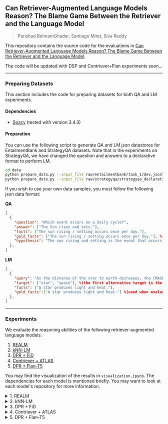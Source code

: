 ## Can Retriever-Augmented Language Models Reason? The Blame Game Between the Retriever and the Language Model
> Parishad BehnamGhader, Santiago Miret, Siva Reddy

This repository contains the source code for the evaluations in [Can Retriever-Augmented Language Models Reason? The Blame Game Between the Retriever and the Language Model](https://arxiv.org/abs/2212.09146).

The code will be updated with DSP and Contriever+Flan experiments soon...

---

### Preparing Datasets

This section includes the code for preparing datasets for both QA and LM experiments.

#### Dependencies

- [Spacy](https://spacy.io/usage) (tested with version 3.4.3)

#### Preparation

You can use the following script to generate QA and LM json datastores for EntailmentBank and StrategyQA datasets. Note that in the experiments on StrategyQA, we have changed the question and answers to a declarative format to perform LM.
```bash
cd data
python prepare_data.py --input_file raw/entailmentbank/task_1/dev.jsonl --output_file entailmentbank_1_dev --dataset entailmentbank --qa 1 --lm 1
python prepare_data.py --input_file raw/strategyqa/strategyqa_declarative_train.json --output_file strategyqa --dataset strategyqa --split 1 --lm 1
```
If you wish to use your own data samples, you must follow the following json data format:

**QA**
```json
[
  {
    "question": "Which event occurs on a daily cycle?", 
    "answer": ["The Sun rises and sets."], 
    "facts": ["The sun rising / setting occurs once per day."],
    "gold_facts": ["The sun rising / setting occurs once per day."], %(used when evaluating the models with only ground-truth facts)
    "hypothesis": "The sun rising and setting is the event that occurs once per day." %(used when evaluating the models with one single hypothesis sentence.)
  },
]
```

**LM**
```json
[
  {
    "query": "As the distance of the star to earth decreases, the [MASK] will appear brighter.",
    "target": ["star", "space"], %(the first alternative target is the ground-truth masked entity)
    "facts": ["A star produces light and heat."], 
    "gold_facts":["A star produces light and heat."] %(used when evaluating the models with only ground-truth facts)
  },
]
```
---
### Experiments

We evaluate the reasoning abilities of the following retriever-augmented language models:
1. [REALM](https://huggingface.co/docs/transformers/model_doc/realm)
2. [kNN-LM](https://github.com/urvashik/knnlm)
3. [DPR + FiD](https://github.com/facebookresearch/FiD)
4. [Contriever + ATLAS](https://github.com/facebookresearch/atlas)
5. [DPR + Flan-T5](https://huggingface.co/google/flan-t5-base)


You may find the visualization of the results in `visualization.ipynb`. The dependencies for each model is mentioned briefly. You may want to look at each model's repository for more information.

<details><summary>1. REALM</summary>
<p>

##### Dependencies
- python 3 (tested with 3.7)
- pytorch (tested with 1.11.0)
- transformers (tested with 4.20.1)
- numpy

You may want to use `realm/environment.yml` as well.

##### Experiments
The following scripts run all kinds of experiments
```bash
cd realm

#QA
python evaluate_reasoning.py \
  --reason_data_file <absolute address of the preprocessed json data file> \
  --reason_output_file <absolute address of a report.jsonl file> \
  --reason_task qa \
  --reason_k 5 \
  --reason_dataset <entailmentbank / strategyqa>
  
#LM (target ranking)
python evaluate_reasoning.py \
  --reason_data_file <absolute address of the preprocessed json data file> \
  --reason_output_file <absolute address of a report.jsonl file> \
  --reason_task lm \
  --reason_k 5 \
  --reason_dataset <entailmentbank / strategyqa>
```

A list of the script arguments is explained below:
- `reason_k`: number of retrieved statements
- `reason_data_file`: absolute address of the preprocessed json data file with the above-mentioned format
- `reason_output_file`: absolute address of a report.jsonl file
- `reason_task`: 'qa' | 'lm'
- `reason_lm_task`: 'target_ranking' (model preference) | 'prediction' (masked token prediction)
- `reason_fact_type`: 'facts' (default, use `facts` key) | 'gold_facts' (use `gold_facts` key) | 'single_fact' (use `hypothesis` key)
- `reason_dataset`: 'entailmentbank' | 'strategyqa'
</p></details>

<details><summary>2. kNN-LM</summary>
<p>

##### Dependencies
- python 3 (tested with 3.7)
- pytorch (tested with 1.11.0)
- faiss-gpu (tested with 1.7.1)
- numpy

You may want to use `knnlm/environment.yml` as well.

##### Experiments
In order to run the kNN-LM experiments, you must first download the checkpoint provided in the [paper's code repository](https://github.com/urvashik/knnlm), prepare the datastores and dictionary. The following scripts run all kinds of experiments
```bash
cd knnlm

#QA
python evaluate_reasoning.py data-bin/wikitext-103 \
  --path checkpoints/checkpoint_best.pt --sample-break-mode complete \
  --max-tokens 3072 --context-window 2560 --softmax-batch 1024 \
  --model-overrides "{'knn_keytype': 'last_ffn_input'}" --knn-keytype 'last_ffn_input' \
  --knnlm --k 5 --lmbda 0.65 \
  --reason_data_file <absolute address of the preprocessed json data file> \
  --reason_output_file <absolute address of a report.txt file> \
  --reason_task qa \
  --reason_dataset <entailmentbank / strategyqa>
  
#LM
python evaluate_reasoning.py data-bin/wikitext-103 \
  --path checkpoints/checkpoint_best.pt --sample-break-mode complete \
  --max-tokens 3072 --context-window 2560 --softmax-batch 1024 \
  --model-overrides "{'knn_keytype': 'last_ffn_input'}" --knn-keytype 'last_ffn_input' \
  --knnlm --k 5 --lmbda 0.65 \
  --reason_data_file <absolute address of the preprocessed json data file> \
  --reason_output_file <absolute address of a report.txt file> \
  --reason_task lm \
  --reason_dataset <entailmentbank / strategyqa>
```

A list of the script arguments is explained below:
- `k`: number of retrieved statements
- `reason_data_file`: absolute address of the preprocessed json data file with the above-mentioned format
- `reason_output_file`: absolute address of a report.txt file
- `reason_task`: 'qa' | 'lm'
- `reason_fact_type`: 'facts' (default, use `facts` key) | 'gold_facts' (use `gold_facts` key) | 'single_fact' (use `hypothesis` key)
- `reason_dataset`: 'entailmentbank' | 'strategyqa'
</p></details>

<details><summary>3. DPR + FiD</summary>
<p>

##### Dependencies
- python 3 (tested with 3.7)
- pytorch (tested with 1.6.0)
- transformers (tested with 3.0.2)
- faiss-cpu (tested with 1.6.1)
- numpy

You may want to use `dpr/fid_environment.yml` as well.

##### Experiments
In order to run the fid experiments, you must first prepare the [DPR retriever](https://github.com/facebookresearch/DPR). In these experiments, we load the `nq_retriever` checkpoints. 
Also, we use the `nq_reader_base` checkpoint for the FiD model available in [the model's github repository](https://github.com/facebookresearch/FiD).
The following scripts run all kinds of experiments. `dpr` arguments refer to the retriever's arguments, `lm` arguments refer to the model's arguments, and `reason` arguments refer to the specific arguments for our experiments. 
```bash
cd dpr

#QA
python evaluate_reasoning.py \
  dpr.model_file=<absolute address of the retriever .cp file> \
  lm.model_path=<absolute address of the pretrained reader directory> \
  lm.per_gpu_batch_size=1 lm.name=reason lm.checkpoint_dir=checkpoint \
  reason.data_file=<absolute address of the preprocessed json data file> \
  reason.output_file=<absolute address of a report.txt file> \
  reason.k=5 \
  reason.task=qa \
  reason.dataset=<entailmentbank / strategyqa>

  
#LM
python evaluate_reasoning.py \
  dpr.model_file=<absolute address of the retriever .cp file> \
  lm.model_path=<absolute address of the pretrained reader directory> \
  lm.per_gpu_batch_size=1 lm.name=reason lm.checkpoint_dir=checkpoint \
  reason.data_file=<absolute address of the preprocessed json data file> \
  reason.output_file=<absolute address of a report.txt file> \
  reason.k=5 \
  reason.task=lm \
  reason.dataset=<entailmentbank / strategyqa>
```

A list of the script arguments is explained below:
- `k`: number of retrieved statements
- `data_file`: absolute address of the preprocessed json data file with the above-mentioned format
- `output_file`: absolute address of a report.txt file
- `task`: 'qa' | 'lm'
- `fact_type`: 'facts' (default, use `facts` key) | 'gold_facts' (use `gold_facts` key) | 'single_fact' (use `hypothesis` key)
- `dataset`: 'strategyqa' | 'entailmentbank'
</p></details>

<details><summary>4. Contriever + ATLAS</summary>
<p>

##### Dependencies
- python 3 (tested with 3.8)
- pytorch (tested with 1.11.0)
- transformers (tested with 4.18.0)
- faiss-gpu (tested with 1.7.2)
- numpy

You may want to use `contriever/atlas_environment.yml` as well.

##### Experiments
In order to run the ATLAS experiments, you must first download the preferred model from [ATLAS github](https://github.com/facebookresearch/atlas). In our experiments we load the `models/atlas_nq/base` ATLAS model.
The following scripts run all kinds of experiments.
```bash
cd contriever
port=$(shuf -i 15000-16000 -n 1)

#QA
python evaluate_reasoning.py \
  --generation_max_length 16 --name reason --precision fp32 --text_maxlength 512 \
  --reader_model_type google/t5-base-lm-adapt \ # architecture of Atlas
  --model_path <address to the model checkpoint - atlas_data/models/...> \
  --per_gpu_batch_size 1 --checkpoint_dir atlas_data/experiments --main_port $port \
  --reason_data_file <absolute address of the preprocessed json data file> \
  --reason_output_file <absolute address of a report.txt file> \
  --reason_k 5 \
  --reason_task qa \
  --reason_dataset <entailmentbank / strategyqa>
  
#LM
python evaluate_reasoning.py \
  --generation_max_length 16 --name reason --precision fp32 --text_maxlength 512\
  --reader_model_type google/t5-base-lm-adapt \ # architecture of Atlas
  --model_path <address to the model checkpoint - atlas_data/models/...> \
  --per_gpu_batch_size 1 --checkpoint_dir atlas_data/experiments --main_port $port \
  --reason_data_file <absolute address of the preprocessed json data file> \
  --reason_output_file <absolute address of a report.txt file> \
  --reason_k 5 \
  --reason_task lm \
  --reason_dataset <entailmentbank / strategyqa>
```

A list of the script arguments is explained below:
- `reason_k`: number of retrieved statements
- `reason_data_file`: absolute address of the preprocessed json data file with the above-mentioned format
- `reason_output_file`: absolute address of a report.txt file
- `reason_task`: 'qa' | 'lm'
- `reason_fact_type`: 'facts' (default, use `facts` key) | 'gold_facts' (use `gold_facts` key) | 'single_fact' (use `hypothesis` key)
- `reason_dataset`: 'strategyqa' | 'entailmentbank'
</p></details>

<details><summary>5. DPR + Flan-T5</summary>
<p>

##### Dependencies
- python 3 (tested with 3.7)
- pytorch (tested with 1.11.0)
- transformers (tested with 4.20.1)
- faiss (tested with 1.5.3)
- faiss-cpu (tested with 1.6.1)
- numpy

You may want to use `dpr/flan_environment.yml` as well.

##### Experiments
In order to run the flan-t5 experiments, you must first prepare the [DPR retriever](https://github.com/facebookresearch/DPR). In these experiments, we load the `nq_retriever` checkpoints. As the model, we load the `google/flan-t5-base` checkpoints of the Flan-T5 model available in [HuggingFace](https://huggingface.co/google/flan-t5-base). The following scripts run all kinds of experiments. `dpr` arguments refer to the retriever's arguments, and `reason` arguments, refer to the specific arguments for our experiments. 
```bash
cd dpr

#QA
python evaluate_reasoning.py \
  dpr.model_file=<absolute address of the retriever .cp file> \
  reason.data_file=<absolute address of the preprocessed json data file> \
  reason.output_file=<absolute address of a report.txt file> \
  reason.k=5 \
  reason.lm=flan \
  reason.task=qa
  
#LM
python evaluate_reasoning.py \
  dpr.model_file=<absolute address of the retriever .cp file> \
  reason.data_file=<absolute address of the preprocessed json data file> \
  reason.output_file=<absolute address of a report.txt file> \
  reason.k=5 \
  reason.lm=flan \
  reason.task=lm
```

A list of the script arguments is explained below:
- `k`: number of retrieved statements
- `data_file`: absolute address of the preprocessed json data file with the above-mentioned format
- `output_file`: absolute address of a report.txt file
- `task`: 'qa' | 'lm'
- `fact_type`: 'facts' (default, use `facts` key) | 'gold_facts' (use `gold_facts` key) | 'single_fact' (use `hypothesis` key)
- `lm`: 'flan' ('flan' and 'fid' models use the same base code in our experiments.)
</p></details>
